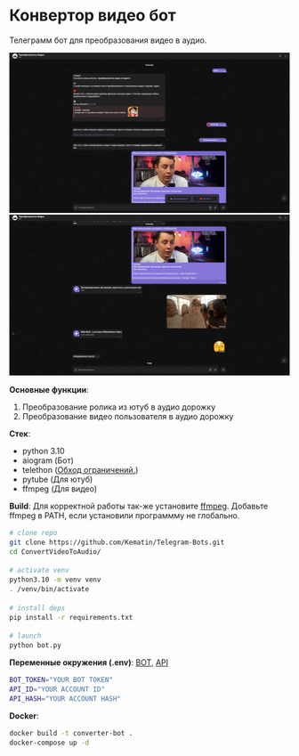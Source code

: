 # Конвертор видео бот

Телеграмм бот для преобразования видео в аудио.

![example1](example/first1.png)
![example2](example/second2.png)

**Основные функции**:
1. Преобразование ролика из ютуб в аудио дорожку
2. Преобразование видео пользователя в аудио дорожку

**Стек**:
- python 3.10
- aiogram (Бот)
- telethon ([Обход ограничений.](https://github.com/aiogram/aiogram/discussions/557))
- pytube (Для ютуб)
- ffmpeg (Для видео)

**Build**:
Для корректной работы так-же установите
[ffmpeg](https://www.ffmpeg.org/download.html). Добавьте ffmpeg в PATH, если установили программму не глобально.
```bash
# clone repo
git clone https://github.com/Kematin/Telegram-Bots.git
cd ConvertVideoToAudio/

# activate venv
python3.10 -m venv venv
. /venv/bin/activate

# install deps
pip install -r requirements.txt

# launch
python bot.py
```

**Переменные окружения (.env)**:
[BOT](https://web.telegram.org/a/#93372553), [API](https://my.telegram.org/)
```bash
BOT_TOKEN="YOUR BOT TOKEN"
API_ID="YOUR ACCOUNT ID"
API_HASH="YOUR ACCOUNT HASH"
```

**Docker**:
```bash
docker build -t converter-bot .
docker-compose up -d
```
